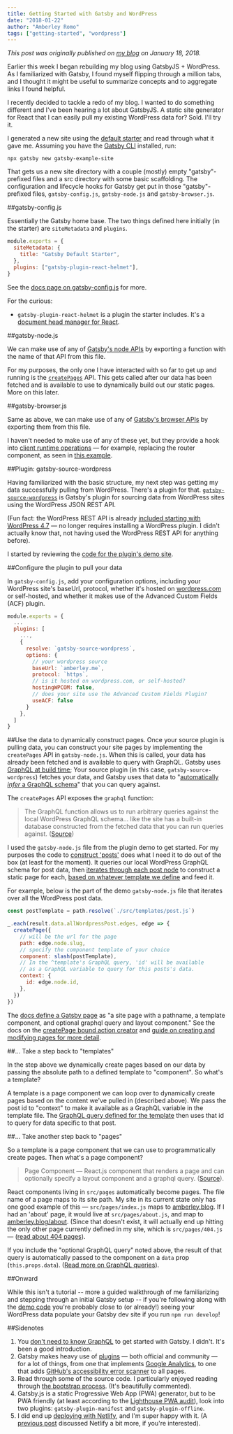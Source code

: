 ```yaml
---
title: Getting Started with Gatsby and WordPress
date: "2018-01-22"
author: "Amberley Romo"
tags: ["getting-started", "wordpress"]
---
```


_This post was originally published on
[my blog](https://amberley.blog/getting-started-with-gatsbyjs-and-wordpress)
on January 18, 2018._

Earlier this week I began rebuilding my blog using GatsbyJS + WordPress. As I familiarized with Gatsby, I found myself flipping through a million tabs, and I thought it might be useful to summarize concepts and to aggregate links I found helpful.

I recently decided to tackle a redo of my blog. I wanted to do something different and I've been hearing a lot about GatsbyJS. A static site generator for React that I can easily pull my existing WordPress data for? Sold. I'll try it.

I generated a new site using the [default starter](https://github.com/gatsbyjs/gatsby-starter-default) and read through what it gave me. Assuming you have the [Gatsby CLI](/docs/) installed, run:

`npx gatsby new gatsby-example-site`

That gets us a new site directory with a couple (mostly) empty "gatsby"-prefixed files and a src directory with some basic scaffolding. The configuration and lifecycle hooks for Gatsby get put in those "gatsby"-prefixed files, `gatsby-config.js`, `gatsby-node.js` and `gatsby-browser.js`.

##gatsby-config.js

Essentially the Gatsby home base. The two things defined here initially (in the starter) are `siteMetadata` and `plugins`.

```javascript
module.exports = {
  siteMetadata: {
    title: "Gatsby Default Starter",
  },
  plugins: ["gatsby-plugin-react-helmet"],
}
```

See the [docs page on gatsby-config.js](/docs/gatsby-config/) for more.

For the curious:

- `gatsby-plugin-react-helmet` is a plugin the starter includes. It's a [document head manager for React](/packages/gatsby-plugin-react-helmet/).

##gatsby-node.js

We can make use of any of [Gatsby's node APIs](/docs/node-apis/) by exporting a function with the name of that API from this file.

For my purposes, the only one I have interacted with so far to get up and running is the [`createPages`](/docs/node-apis/#createPages) API. This gets called after our data has been fetched and is available to use to dynamically build out our static pages. More on this later.

##gatsby-browser.js

Same as above, we can make use of any of [Gatsby's browser APIs](/docs/browser-apis/) by exporting them from this file.

I haven't needed to make use of any of these yet, but they provide a hook into [client runtime operations](/docs/gatsby-lifecycle-apis/) — for example, replacing the router component, as seen in [this example](https://github.com/gatsbyjs/gatsby/blob/master/examples/using-redux/gatsby-browser.js#L7).

##Plugin: gatsby-source-wordpress

Having familiarized with the basic structure, my next step was getting my data successfully pulling from WordPress. There's a plugin for that. [`gatsby-source-wordpress`](https://github.com/gatsbyjs/gatsby/tree/master/packages/gatsby-source-wordpress) is Gatsby's plugin for sourcing data from WordPress sites using the WordPress JSON REST API.

(Fun fact: the WordPress REST API is already [included starting with WordPress 4.7](http://v2.wp-api.org/) — no longer requires installing a WordPress plugin. I didn't actually know that, not having used the WordPress REST API for anything before).

I started by reviewing the [code for the plugin's demo site](https://github.com/gatsbyjs/gatsby/tree/master/examples/using-wordpress).

##Configure the plugin to pull your data

In `gatsby-config.js`, add your configuration options, including your WordPress site's baseUrl, protocol, whether it's hosted on [wordpress.com](http://wordpress.com/) or self-hosted, and whether it makes use of the Advanced Custom Fields (ACF) plugin.

```javascript
module.exports = {
  ...
  plugins: [
    ...,
    {
      resolve: `gatsby-source-wordpress`,
      options: {
        // your wordpress source
        baseUrl: `amberley.me`,
        protocol: `https`,
        // is it hosted on wordpress.com, or self-hosted?
        hostingWPCOM: false,
        // does your site use the Advanced Custom Fields Plugin?
        useACF: false
      }
    },
  ]
}
```

##Use the data to dynamically construct pages.
Once your source plugin is pulling data, you can construct your site pages by implementing the `createPages` API in `gatsby-node.js`. When this is called, your data has already been fetched and is available to query with GraphQL. Gatsby uses [GraphQL at build time](/docs/querying-with-graphql/#how-does-graphql-and-gatsby-work-together); Your source plugin (in this case, `gatsby-source-wordpress`) fetches your data, and Gatsby uses that data to "[automatically _infer_ a GraphQL schema](/docs/querying-with-graphql/#how-does-graphql-and-gatsby-work-together)" that you can query against.

The `createPages` API exposes the `graphql` function:

> The GraphQL function allows us to run arbitrary queries against the local WordPress GraphQL schema... like the site has a built-in database constructed from the fetched data that you can run queries against. ([Source](https://github.com/gatsbyjs/gatsby/blob/master/examples/using-wordpress/gatsby-node.js#L15))

I used the `gatsby-node.js` file from the plugin demo to get started. For my purposes the code to [construct 'posts'](https://github.com/gatsbyjs/gatsby/blob/master/examples/using-wordpress/gatsby-node.js#L12) does what I need it to do out of the box (at least for the moment). It queries our local WordPress GraphQL schema for post data, then [iterates through each post node](https://github.com/gatsbyjs/gatsby/blob/master/examples/using-wordpress/gatsby-node.js#L94) to construct a static page for each, [based on whatever template we define](https://github.com/gatsbyjs/gatsby/blob/master/examples/using-wordpress/gatsby-node.js#L97) and feed it.

For example, below is the part of the demo `gatsby-node.js` file that iterates over all the WordPress post data.

```javascript
const postTemplate = path.resolve(`./src/templates/post.js`)

_.each(result.data.allWordpressPost.edges, edge => {
  createPage({
    // will be the url for the page
    path: edge.node.slug,
    // specify the component template of your choice
    component: slash(postTemplate),
    // In the ^template's GraphQL query, 'id' will be available
    // as a GraphQL variable to query for this posts's data.
    context: {
      id: edge.node.id,
    },
  })
})
```

The [docs define a Gatsby page](/docs/api-specification/#concepts) as "a site page with a pathname, a template component, and optional graphql query and layout component." See the docs on the [createPage bound action creator](/docs/bound-action-creators/#createPage) and [guide on creating and modifying pages for more detail](/docs/creating-and-modifying-pages/).

##... Take a step back to "templates"

In the step above we dynamically create pages based on our data by passing the absolute path to a defined template to "component". So what's a template?

A template is a page component we can loop over to dynamically create pages based on the content we've pulled in (described above). We pass the post id to "context" to make it available as a GraphQL variable in the template file. The [GraphQL query defined for the template](https://github.com/gatsbyjs/gatsby/blob/master/examples/using-wordpress/src/templates/post.js#L66) then uses that id to query for data specific to that post.

##... Take another step back to "pages"

So a template is a page component that we can use to programmatically create pages. Then what's a page component?

> Page Component — React.js component that renders a page and can optionally specify a layout component and a graphql query. ([Source](/docs/api-specification/#concepts)).

React components living in `src/pages` automatically become pages. The file name of a page maps to its site path. My site in its current state only has one good example of this — `src/pages/index.js` maps to [amberley.blog](https://amberley.blog/). If I had an 'about' page, it would live at `src/pages/about.js`, and map to [amberley.blog/about](https://amberley.blog/about). (Since that doesn't exist, it will actually end up hitting the only other page currently defined in my site, which is `src/pages/404.js` — ([read about 404 pages](/docs/add-404-page/)).

If you include the "optional GraphQL query" noted above, the result of that query is automatically passed to the component on a `data` prop (`this.props.data`). ([Read more on GraphQL queries](/docs/querying-with-graphql/#what-does-a-graphql-query-look-like)).

##Onward

While this isn't a tutorial -- more a guided walkthrough of me familiarizing and stepping through an initial Gatsby setup -- if you're following along with the [demo code](https://github.com/gatsbyjs/gatsby/tree/master/examples/using-wordpress) you're probably close to (or already!) seeing your WordPress data populate your Gatsby dev site if you run `npm run develop`!

##Sidenotes

1.  You [don't need to know GraphQL](https://github.com/gatsbyjs/gatsby/issues/1172#issuecomment-308634739) to get started with Gatsby. I didn't. It's been a good introduction.
2.  Gatsby makes heavy use of [plugins](/docs/plugins/) — both official and community — for a lot of things, from one that implements [Google Analytics](https://github.com/gatsbyjs/gatsby/tree/master/packages/gatsby-plugin-google-analytics), to one that adds [GitHub's accessibility error scanner](https://github.com/alampros/gatsby-plugin-accessibilityjs) to all pages.
3.  Read through some of the source code. I particularly enjoyed reading through [the bootstrap process](https://github.com/gatsbyjs/gatsby/blob/master/packages/gatsby/src/bootstrap/index.js). (It's beautifully commented).
4.  Gatsby.js is a static Progressive Web App (PWA) generator, but to be PWA friendly (at least according to the [Lighthouse PWA audit](https://developers.google.com/web/tools/lighthouse/)), look into two plugins: `gatsby-plugin-manifest` and `gatsby-plugin-offline`.
5.  I did end up [deploying with Netlify](/docs/deploying-to-netlify), and I'm super happy with it. (A [previous post](/blog/2017-12-06-gatsby-plus-contentful-plus-netlify/#solution-netlify--gatsby) discussed Netlify a bit more, if you're interested).
